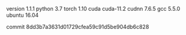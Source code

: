 version 1.1.1
python 3.7
torch 1.10
cuda cuda-11.2
cudnn 7.6.5
gcc 5.5.0
ubuntu 16.04

commit 8dd3b7a3631d01729cfea59c91d5be904db6c828